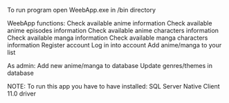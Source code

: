 To run program open WeebApp.exe in /bin directory

WeebApp functions:
Check available anime information
Check available anime episodes information
Check available anime characters information
Check available manga information
Check available manga characters information
Register account
Log in into account
Add anime/manga to your list

As admin:
Add new anime/manga to database
Update genres/themes in database

NOTE:
To run this app you have to have installed:
SQL Server Native Client 11.0 driver